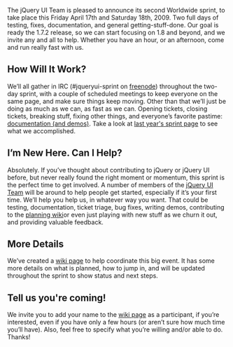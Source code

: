 The jQuery UI Team is pleased to announce its second Worldwide sprint,
to take place this Friday April 17th and Saturday 18th, 2009. Two full
days of testing, fixes, documentation, and general getting-stuff-done.
Our goal is ready the 1.7.2 release, so we can start focusing on 1.8 and
beyond, and we invite any and all to help. Whether you have an hour, or
an afternoon, come and run really fast with us.

How Will It Work?
-----------------

We’ll all gather in IRC (\#jqueryui-sprint on
[freenode](http://freenode.net/)) throughout the two-day sprint, with a
couple of scheduled meetings to keep everyone on the same page, and make
sure things keep moving. Other than that we’ll just be doing as much as
we can, as fast as we can. Opening tickets, closing tickets, breaking
stuff, fixing other things, and everyone’s favorite pastime:
[documentation (and demos)](http://jqueryui.com/demos/). Take a look at
[last year's sprint page](http://docs.jquery.com/JQuerySprint) to see
what we accomplished.

I’m New Here. Can I Help?
-------------------------

Absolutely. If you’ve thought about contributing to jQuery or jQuery UI
before, but never really found the right moment or momentum, this sprint
is the perfect time to get involved. A number of members of the [jQuery
UI Team](http://jqueryui.com/about) will be around to help people get
started, especially if it’s your first time. We’ll help you help us, in
whatever way you want. That could be testing, documentation, ticket
triage, bug fixes, writing demos, contributing to the [planning
wiki](http://wiki.jqueryui.com/)or even just playing with new stuff as
we churn it out, and providing valuable feedback.

More Details
------------

We’ve created a [wiki page](http://wiki.jqueryui.com/Worldwide-Sprint-2)
to help coordinate this big event. It has some more details on what is
planned, how to jump in, and will be updated throughout the sprint to
show status and next steps.

Tell us you're coming!
----------------------

We invite you to add your name to the [wiki
page](http://wiki.jqueryui.com/Worldwide-Sprint-2) as a participant, if
you’re interested, even if you have only a few hours (or aren’t sure how
much time you’ll have). Also, feel free to specify what you’re willing
and/or able to do. Thanks!
